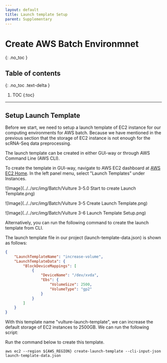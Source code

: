 ```yaml
---
layout: default
title: Launch template Setup
parent: Supplementary
---
```


# Create AWS Batch Environmnet
{: .no_toc }

## Table of contents
{: .no_toc .text-delta }

1. TOC
{:toc}

---

## Setup Launch Template

Before we start, we need to setup a launch template of EC2 instance for our computing environments for AWS batch. Because we have mentioned in the previous section that the storage of EC2 instance is not enough for the scRNA-Seq data preprocessing.

The launch template can be created in either GUI-way or through AWS Command Line (AWS CLI).

To create the template in GUI-way, navigate to AWS EC2 dashboard at [AWS EC2 Home](https://console.aws.amazon.com/batch/home). In the left panel menu, select "Launch Templates" under Instances.

![Image](../../src/img/Batch/Vulture 3-5.0 Start to create Launch Template.png)

![Image](../../src/img/Batch/Vulture 3-5 Create Launch Template.png)

![Image](../../src/img/Batch/Vulture 3-6 Launch Template Setup.png)

Alternatively, you can run the following command to create the launch template from CLI. 

The launch template file in our project (launch-template-data.json) is shown as follows:
```json
{
    "LaunchTemplateName": "increase-volume",
    "LaunchTemplateData": {
        "BlockDeviceMappings": [
            {
                "DeviceName": "/dev/xvda",
                "Ebs": {
                    "VolumeSize": 2500,
                    "VolumeType": "gp2"
                }
            }
        ]
    }
}
```
With this template name "vulture-launch-template", we can increase the default storage of EC2 instances to 2500GB. We can run the following script: 

Run the command below to create this template.
```shell
aws ec2 --region ${AWS_REGION} create-launch-template --cli-input-json launch-template-data.json

```
